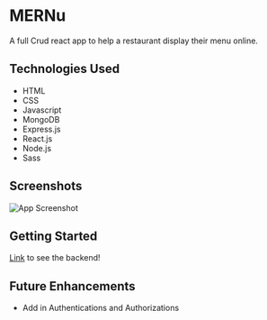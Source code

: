 # MERNu

A full Crud react app to help a restaurant display their menu online.

## Technologies Used

- HTML
- CSS
- Javascript
- MongoDB
- Express.js
- React.js
- Node.js
- Sass

## Screenshots
![App Screenshot](https://i.imgur.com/ZgNclBX.png)

## Getting Started

[Link](https://project-backend-3.herokuapp.com/meals) to see the backend!

## Future Enhancements
- Add in Authentications and Authorizations

